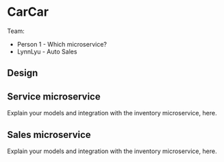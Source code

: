 # CarCar

Team:

* Person 1 - Which microservice?
* LynnLyu - Auto Sales

## Design

## Service microservice

Explain your models and integration with the inventory
microservice, here.

## Sales microservice

Explain your models and integration with the inventory
microservice, here.
